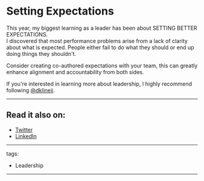 # Setting Expectations

This year, my biggest learning as a leader has been about SETTING BETTER EXPECTATIONS.  
I discovered that most performance problems arise from a lack of clarity about what is expected. People either fail to do what they should or end up doing things they shouldn't.

Consider creating co-authored expectations with your team, this can greatly enhance alignment and accountability from both sides.

If you're interested in learning more about leadership, I highly recommend following [@dklineii](https://twitter.com/dklineii).

---

## Read it also on:

- [Twitter](https://twitter.com/bruncanepa/status/1732063202790261210)
- [LinkedIn](https://www.linkedin.com/posts/bruno-canepa_leadership-coaching-activity-7137834098357645313-MWT_)

---

tags:

- Leadership

---
